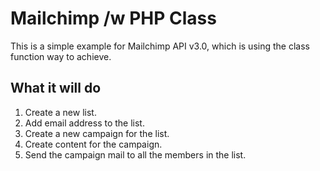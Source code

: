 # Mailchimp /w PHP Class
This is a simple example for Mailchimp API v3.0, which is using the class function way to achieve.

## What it will do
1. Create a new list.
2. Add email address to the list.
3. Create a new campaign for the list.
4. Create content for the campaign.
5. Send the campaign mail to all the members in the list.
